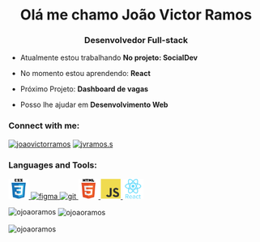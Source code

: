 <h1 align="center">Olá me chamo João Victor Ramos</h1>
<h3 align="center">Desenvolvedor Full-stack</h3>

- Atualmente estou trabalhando **No projeto: SocialDev**

- No momento estou aprendendo: **React**

- Próximo Projeto: **Dashboard de vagas**

- Posso lhe ajudar em **Desenvolvimento Web**


<h3 align="left">Connect with me:</h3>
<p align="left">
<a href="https://linkedin.com/in/joaovictorramos" target="blank"><img align="center" src="https://raw.githubusercontent.com/rahuldkjain/github-profile-readme-generator/master/src/images/icons/Social/linked-in-alt.svg" alt="joaovictorramos" height="30" width="40" /></a>
<a href="https://instagram.com/jvramos.s" target="blank"><img align="center" src="https://raw.githubusercontent.com/rahuldkjain/github-profile-readme-generator/master/src/images/icons/Social/instagram.svg" alt="jvramos.s" height="30" width="40" /></a>
</p>

<h3 align="left">Languages and Tools:</h3>
<p align="left"> <a href="https://www.w3schools.com/css/" target="_blank" rel="noreferrer"> <img src="https://raw.githubusercontent.com/devicons/devicon/master/icons/css3/css3-original-wordmark.svg" alt="css3" width="40" height="40"/> </a> <a href="https://www.figma.com/" target="_blank" rel="noreferrer"> <img src="https://www.vectorlogo.zone/logos/figma/figma-icon.svg" alt="figma" width="40" height="40"/> </a> <a href="https://git-scm.com/" target="_blank" rel="noreferrer"> <img src="https://www.vectorlogo.zone/logos/git-scm/git-scm-icon.svg" alt="git" width="40" height="40"/> </a> <a href="https://www.w3.org/html/" target="_blank" rel="noreferrer"> <img src="https://raw.githubusercontent.com/devicons/devicon/master/icons/html5/html5-original-wordmark.svg" alt="html5" width="40" height="40"/> </a> <a href="https://developer.mozilla.org/en-US/docs/Web/JavaScript" target="_blank" rel="noreferrer"> <img src="https://raw.githubusercontent.com/devicons/devicon/master/icons/javascript/javascript-original.svg" alt="javascript" width="40" height="40"/> </a> <a href="https://reactjs.org/" target="_blank" rel="noreferrer"> <img src="https://raw.githubusercontent.com/devicons/devicon/master/icons/react/react-original-wordmark.svg" alt="react" width="40" height="40"/> </a> </p>

<p><img align="left" src="https://github-readme-stats.vercel.app/api/top-langs?username=ojoaoramos&show_icons=true&theme=dark&hide_border=true&locale=en&layout=compact" alt="ojoaoramos" /></p>

<p>&nbsp;<img align="center" src="https://github-readme-stats.vercel.app/api?username=ojoaoramos&show_icons=true&theme=dark&locale=en" alt="ojoaoramos" /></p>

<p><img align="center" src="https://github-readme-streak-stats.herokuapp.com/?user=ojoaoramos&theme=dark" alt="ojoaoramos" /></p>
